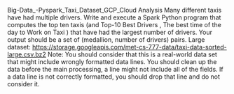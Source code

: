 Big-Data_-Pyspark_Taxi_Dataset_GCP_Cloud Analysis
Many different taxis have had multiple drivers. Write and execute a Spark Python program that computes the top ten taxis (and Top-10 Best Drivers , The best time of the day to Work on Taxi ) that have had the largest number of drivers. Your output should be a set of (medallion, number of drivers) pairs.
Large dataset: https://storage.googleapis.com/met-cs-777-data/taxi-data-sorted-large.csv.bz2
Note: You should consider that this is a real-world data set that might include wrongly formatted data
lines. You should clean up the data before the main processing, a line might not include all of the fields. If a data line is not correctly formatted, you should drop that line and do not consider it.
